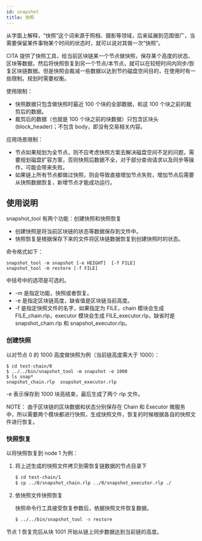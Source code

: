 ```yaml
---
id: snapshot
title: 快照
---
```


从字面上解释，“快照”这个词来源于照相、摄影等领域，后来延展到范围很广，当需要保留某件事物某个时间的状态时，就可以说对其做一次“快照”。

CITA 提供了快照工具，给当前区块链某一个节点做快照，保存某个高度的状态、区块等数据，然后将快照恢复到另一个节点/本节点，就可以在较短时间内同步/恢复区块链数据。但是快照会裁减一些数据以达到节约磁盘空间目的，在使用时有一些限制。规划时需要权衡。

使用限制：
* 快照数据只包含做快照时最近 100 个块的全部数据，和这 100 个块之前的裁剪后的数据。
* 裁剪后的数据（也就是 100 个块之前的块数据）只包含区块头 (block_header)；不包含 body，即没有交易相关内容。

应用场景限制：
* 节点如果规划为全节点，则不应考虑快照方案去解决磁盘空间不足的问题，需要规划磁盘扩容方案，否则快照后数据不全，对于部分查询请求以及同步等操作，可能会带来失败。
* 如果链上所有节点都做过快照，则会导致直接增加节点失败，增加节点后需要从快照数据恢复，新增节点才能成功运行。

## 使用说明

snapshot_tool 有两个功能：创建快照和快照恢复

- 创建快照是将当前区块链的状态等数据保存到文件中。
- 快照恢复是根据保存下来的文件将区块链数据恢复到创建快照时的状态。

命令格式如下：

```
snapshot_tool -m snapshot [-e HEIGHT]  [-f FILE]
snapshot_tool -m restore [-f FILE]
```

中括号中的选项是可选的。

- -m 是指定功能，快照或者恢复。
- -e 是指定区块链高度，缺省值是区块链当前高度。
- -f 是指定快照文件的名字，如果指定为 FILE，chain 模块会生成 FILE_chain.rlp，executor 模块会生成 FILE_executor.rlp，缺省时是 snapshot_chain.rlp 和 snapshot_executor.rlp。

### 创建快照

以对节点 0 的 1000 高度做快照为例（当前链高度需大于 1000）：

```
$ cd test-chain/0
$ ../../bin/snapshot_tool -m snapshot -e 1000
$ ls snap*
snapshot_chain.rlp  snapshot_executor.rlp
```

-e 表示保存到 1000 块高结束，最后生成了两个 rlp 文件。

NOTE：
由于区块链的区块数据和状态分别保存在 Chain 和 Executor 微服务中，所以需要两个模块都进行快照，生成快照文件，恢复的时候根据各自的快照文件进行恢复。

### 快照恢复

以将快照恢复到 node 1 为例：

1. 将上述生成的快照文件拷贝到需恢复链数据的节点目录下

    ```bash
    $ cd test-chain/1
    $ cp ../0/snapshot_chain.rlp ../0/snapshot_executor.rlp ./
    ```

2. 依快照文件快照恢复

    快照命令行工具接受恢复参数后，依据快照文件恢复数据。

    ```bash
    $ ../../bin/snapshot_tool -m restore
    ```

节点 1 恢复完后从块 1001 开始从链上同步数据达到当前链的高度。

